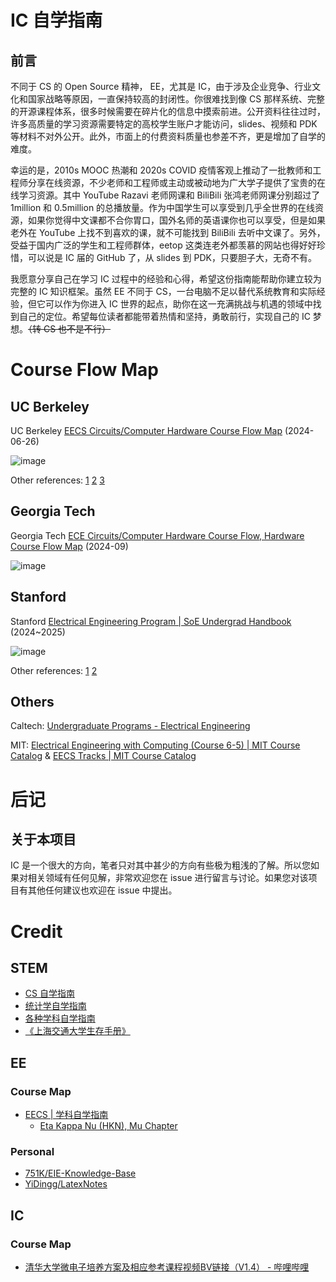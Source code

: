 # IC 自学指南

## 前言

不同于 CS 的 Open Source 精神， EE，尤其是 IC，由于涉及企业竞争、行业文化和国家战略等原因，一直保持较高的封闭性。你很难找到像 CS 那样系统、完整的开源课程体系，很多时候需要在碎片化的信息中摸索前进。公开资料往往过时，许多高质量的学习资源需要特定的高校学生账户才能访问，slides、视频和 PDK 等材料不对外公开。此外，市面上的付费资料质量也参差不齐，更是增加了自学的难度。

幸运的是，2010s MOOC 热潮和 2020s COVID 疫情客观上推动了一批教师和工程师分享在线资源，不少老师和工程师或主动或被动地为广大学子提供了宝贵的在线学习资源。其中 YouTube Razavi 老师网课和 BiliBili 张鸿老师网课分别超过了 1million 和 0.5million 的总播放量。作为中国学生可以享受到几乎全世界的在线资源，如果你觉得中文课都不合你胃口，国外名师的英语课你也可以享受，但是如果老外在 YouTube 上找不到喜欢的课，就不可能找到 BiliBili 去听中文课了。另外，受益于国内广泛的学生和工程师群体，eetop 这类连老外都羡慕的网站也得好好珍惜，可以说是 IC 届的 GitHub 了，从 slides 到 PDK，只要胆子大，无奇不有。

我愿意分享自己在学习 IC 过程中的经验和心得，希望这份指南能帮助你建立较为完整的 IC 知识框架。虽然 EE 不同于 CS，一台电脑不足以替代系统教育和实际经验，但它可以作为你进入 IC 世界的起点，助你在这一充满挑战与机遇的领域中找到自己的定位。希望每位读者都能带着热情和坚持，勇敢前行，实现自己的 IC 梦想。~~（转 CS 也不是不行）~~

# Course Flow Map

## UC Berkeley 

UC Berkeley [EECS Circuits/Computer Hardware Course Flow Map](https://eecs.berkeley.edu/academics/new-silicon-initiative-nsi/course-flow-map/) (2024-06-26)

![image](https://github.com/user-attachments/assets/3de7f83c-bbcd-4e9d-927f-2c627a7cb428)

Other references: [1](https://www.zhihu.com/question/20177494/answer/29057506) [2](https://engineering.berkeley.edu/students/undergraduate-guide/degree-requirements/major-programs/electrical-engineering-computer-sciences/) [3](https://eecs.berkeley.edu/resources/undergrads/eecs-2/study-plans/) 

## Georgia Tech

Georgia Tech [ECE Circuits/Computer Hardware Course Flow, Hardware Course Flow Map](https://ece.gatech.edu/ece-circuitscomputer-hardware-course-flow) (2024-09)

![image](https://github.com/user-attachments/assets/776e2a21-f696-4c96-9f6c-84d1d4bf23b3)

## Stanford

Stanford [Electrical Engineering Program | SoE Undergrad Handbook](https://ughb.stanford.edu/majors-minors/electrical-engineering-program) (2024~2025)

![image](https://github.com/user-attachments/assets/ba877a1a-c305-404f-9e71-61a539947060)

Other references: [1](https://archived-bulletin.stanford.mobi/soe-ug-majors/ee/ee.pdf) [2](https://archived-bulletin.stanford.mobi/soe-ug-majors/ee/)

## Others

Caltech: [Undergraduate Programs - Electrical Engineering](https://www.ee.caltech.edu/academics/ugrad)

MIT: [Electrical Engineering with Computing (Course 6-5) | MIT Course Catalog](https://catalog.mit.edu/degree-charts/electrical-engineering-computing-6-5/) & [EECS Tracks | MIT Course Catalog](https://catalog.mit.edu/degree-charts/electrical-engineering-computer-science-tracks/#electricalengineeringtext)

# 后记

<!--

## 一些感慨

如果让我们在中外大学本科教育的不同方面进行差距排序，那么实验课一定是差距最大的一部分。如果给中外教育分别打分，大致可以认为是

- 实验课(0.2 / 0.7) ≫ 无意义课(? / ?) > 专业课(0.6 / 0.8) > 通识课(0.65 / ?) ≈ 高校行政(0.65 / ?) ≈ 第二课堂(0.65 / ?) > (本科)科研(0.7 / ?) > 高校后勤(0.8 / 0.5)

专业课的差距，对于老师可以考虑直接照抄教学方法与教纲，对于学生可以直接在线学习，都尚可用高质量网课完成较好地弥补。但国内的实验课不仅没有成熟现代的培养体系，全靠同学间口耳相传，实验文档与教材更是几乎没有。如果你经常在 Google 上搜索例如一些 EDA 用法类的基础内容，就会发现国内完全靠同学们之间互相询问，自行搜索。而 Google 上有大量 url 以 .edu 结尾的 pdf 详细或简略地介绍了 Cadence, ModelSim 等软件非常基础的操作。国内几乎没有教师会在这方面积累任何的文档，反而是有意筑起了壁垒。反倒是很多计算机专业同学不屑一顾的 csdn 上的实验基础指导都比陈旧脱节的实验教案来的实用而详细。

-->

## 关于本项目

IC 是一个很大的方向，笔者只对其中甚少的方向有些极为粗浅的了解。所以您如果对相关领域有任何见解，非常欢迎您在 issue 进行留言与讨论。如果您对该项目有其他任何建议也欢迎在 issue 中提出。

# Credit

## STEM

- [CS 自学指南](https://github.com/pkuflyingpig/cs-self-learning/)
- [统计学自学指南](https://xuankaiwang.github.io/)
- [各种学科自学指南](https://github.com/MuggleWei/learning_compass) 
- [《上海交通大学生存手册》](https://github.com/SurviveSJTU/SurviveSJTUManual)

## EE

### Course Map

- [EECS | 学科自学指南](https://mugglewei.github.io/learning_compass/posts/major/eecs/)
  - [Eta Kappa Nu (HKN), Mu Chapter](https://hkn.eecs.berkeley.edu/courseguides)

### Personal

- [751K/EIE-Knowledge-Base](https://github.com/751K/EIE-Knowledge-Base)
- [YiDingg/LatexNotes](https://github.com/YiDingg/LatexNotes)

## IC

### Course Map

- [清华大学微电子培养方案及相应参考课程视频BV链接（V1.4） - 哔哩哔哩](https://www.bilibili.com/opus/508995032359647547)
